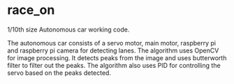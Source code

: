 # race_on
1/10th size Autonomous car working code. 

The autonomous car consists of a servo motor, main motor, raspberry pi and raspberry pi camera for detecting lanes. The algorithm uses OpenCV for image processing. It detects peaks from the image and uses butterworth filter to filter out the peaks. The algorithm also uses PID for controlling the servo based on the peaks detected. 
